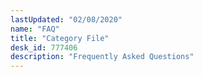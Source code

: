 ```yaml
---
lastUpdated: "02/08/2020"
name: "FAQ"
title: "Category File"
desk_id: 777406
description: "Frequently Asked Questions"
---
```


